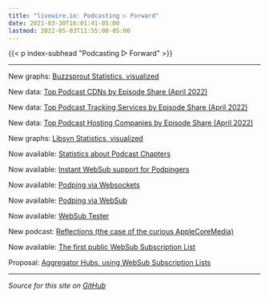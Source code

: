 ```yaml
---
title: "livewire.io: Podcasting ▷ Forward"
date: 2021-03-30T16:01:41-05:00
lastmod: 2022-05-03T11:55:00-05:00
---
```


{{< p index-subhead "Podcasting ▷ Forward" >}}

---

New graphs: [Buzzsprout Statistics, visualized](/buzzsprout-stats-visualized)

New data: [Top Podcast CDNs by Episode Share (April 2022)](/podcast-cdns-by-episode-share)

New data: [Top Podcast Tracking Services by Episode Share (April 2022)](/podcast-trackers-by-episode-share)

New data: [Top Podcast Hosting Companies by Episode Share (April 2022)](/podcast-hosts-by-episode-share)

New graphs: [Libsyn Statistics, visualized](/libsyn-stats-visualized)

Now available: [Statistics about Podcast Chapters](/podcast-chapters-stats)

Now available: [Instant WebSub support for Podpingers](/instant-websub-for-podpingers)

Now available: [Podping via Websockets](/podping-via-websockets)

Now available: [Podping via WebSub](/podping-via-websub)

Now available: [WebSub Tester](/websub-tester)

New podcast: [Reflections (the case of the curious AppleCoreMedia)](/new-podcast-reflections)

Now available: [The first public WebSub Subscription List](/first-public-subscription-list)

Proposal: [Aggregator Hubs, using WebSub Subscription Lists](/aggregator-hubs)

---

*Source for this site on [GitHub](https://github.com/skymethod/livewire-web)*

